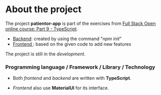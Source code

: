 # About the project

The project **patientor-app** is part of the exercises from [Full Stack Open online course: Part 9 - TypeScript](https://fullstackopen.com/en/part9).

- [Backend](https://fullstackopen.com/en/part9/typing_an_express_app#exercises-9-8-9-9): created by using the command "_npm init_"
- [Frontend ](https://fullstackopen.com/en/part9/grande_finale_patientor#exercises-9-20-9-21): based on the given code to add new features

The project is still in the _development_.

### Programming language / Framework / Library / Technology

- Both _frontend_ and _backend_ are written with **TypeScript**.

- _Frontend_ also use **MaterialUI** for its interface.
